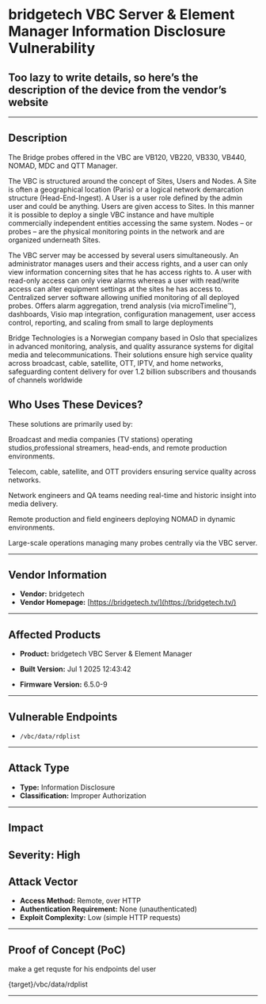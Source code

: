 # bridgetech VBC Server & Element Manager Information Disclosure Vulnerability

## Too lazy to write details, so here’s the description of the device from the vendor’s website
---
## Description
The Bridge probes offered in the VBC are VB120, VB220, VB330, VB440, NOMAD, MDC and QTT Manager.

The VBC is structured around the concept of Sites, Users and Nodes. A Site is often a geographical location (Paris) or a logical network demarcation structure (Head-End-Ingest). A User is a user role defined by the admin user and could be anything. Users are given access to Sites. In this manner it is possible to deploy a single VBC instance and have multiple commercially independent entities accessing the same system. Nodes – or probes – are the physical monitoring points in the network and are organized underneath Sites.  

The VBC server may be accessed by several users simultaneously. An administrator manages users and their access rights, and a user can only view information concerning sites that he has access rights to. A user with read-only access can only view alarms whereas a user with read/write access can alter equipment settings at the sites he has access to. 
Centralized server software allowing unified monitoring of all deployed probes. Offers alarm aggregation, trend analysis (via microTimeline™), dashboards, Visio map integration, configuration management, user access control, reporting, and scaling from small to large deployments

Bridge Technologies is a Norwegian company based in Oslo that specializes in advanced monitoring, analysis, and quality assurance systems for digital media and telecommunications. Their solutions ensure high service quality across broadcast, cable, satellite, OTT, IPTV, and home networks, safeguarding content delivery for over 1.2 billion subscribers and thousands of channels worldwide
## Who Uses These Devices?

These solutions are primarily used by:

Broadcast and media companies (TV stations) operating studios,professional streamers, head-ends, and remote production environments.

Telecom, cable, satellite, and OTT providers ensuring service quality across networks.

Network engineers and QA teams needing real-time and historic insight into media delivery.

Remote production and field engineers deploying NOMAD in dynamic environments.

Large-scale operations managing many probes centrally via the VBC server.

---

## Vendor Information
- **Vendor:** bridgetech
- **Vendor Homepage:** [https://bridgetech.tv/](https://bridgetech.tv/)

---

## Affected Products
- **Product:** bridgetech VBC Server & Element Manager


- **Built Version:** Jul 1 2025 12:43:42
- **Firmware Version:**  6.5.0-9  

---

## Vulnerable Endpoints
- `/vbc/data/rdplist`  


---

## Attack Type
- **Type:** Information Disclosure  
- **Classification:** Improper Authorization  

---

## Impact
**Severity:** High  
---
## Attack Vector
- **Access Method:** Remote, over HTTP  
- **Authentication Requirement:** None (unauthenticated)  
- **Exploit Complexity:** Low (simple HTTP requests)  

---

## Proof of Concept (PoC)
make a get requste for his endpoints
del user

{target}/vbc/data/rdplist


---


